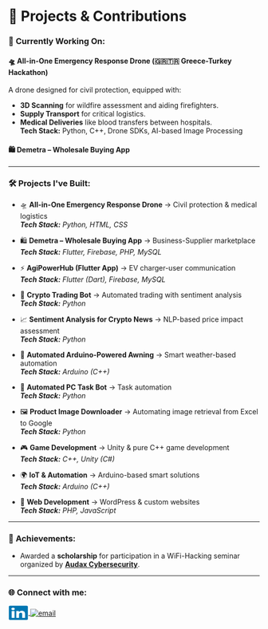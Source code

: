 # 🚀 Projects & Contributions  

### 🔭 **Currently Working On:**  
#### 🛸 **All-in-One Emergency Response Drone** (🇬🇷🇹🇷 Greece-Turkey Hackathon)  
A drone designed for civil protection, equipped with:  
- **3D Scanning** for wildfire assessment and aiding firefighters.  
- **Supply Transport** for critical logistics.  
- **Medical Deliveries** like blood transfers between hospitals.  
**Tech Stack:** Python, C++, Drone SDKs, AI-based Image Processing  

#### 🛍 **Demetra – Wholesale Buying App**  
---

### 🛠 **Projects I've Built:**  

- 🛸 **All-in-One Emergency Response Drone** → Civil protection & medical logistics  
  _**Tech Stack:** Python, HTML, CSS_  

- 🛍 **Demetra – Wholesale Buying App** → Business-Supplier marketplace  
  _**Tech Stack:** Flutter, Firebase, PHP, MySQL_  

- ⚡ **AgiPowerHub (Flutter App)** → EV charger-user communication  
  _**Tech Stack:** Flutter (Dart), Firebase, MySQL_  

- 🤖 **Crypto Trading Bot** → Automated trading with sentiment analysis  
  _**Tech Stack:** Python_  

- 📈 **Sentiment Analysis for Crypto News** → NLP-based price impact assessment  
  _**Tech Stack:** Python_  

- 🏡 **Automated Arduino-Powered Awning** → Smart weather-based automation  
  _**Tech Stack:** Arduino (C++)_  

- 🔄 **Automated PC Task Bot** → Task automation  
  _**Tech Stack:** Python_  

- 🖼 **Product Image Downloader** → Automating image retrieval from Excel to Google  
  _**Tech Stack:** Python_  

- 🎮 **Game Development** → Unity & pure C++ game development  
  _**Tech Stack:** C++, Unity (C#)_  

- 🌍 **IoT & Automation** → Arduino-based smart solutions  
  _**Tech Stack:** Arduino (C++)_  

- 🔗 **Web Development** → WordPress & custom websites  
  _**Tech Stack:** PHP, JavaScript_  

---

### 🏅 **Achievements:**  
- Awarded a **scholarship** for participation in a WiFi-Hacking seminar organized by [**Audax Cybersecurity**](https://www.audax.gr).  
---
### 🌐 Connect with me:
<p align="left">
  <a href="https://www.linkedin.com/in/fotis-stamatopoulos-a46630263/" target="blank">
    <img align="center" src="https://raw.githubusercontent.com/devicons/devicon/master/icons/linkedin/linkedin-original.svg" alt="linkedin" height="30" width="40" />
  </a>
  <a href="mailto:fotis12@icloud.com">
    <img align="center" src="https://cdn-icons-png.flaticon.com/512/281/281769.png" alt="email" height="30" width="40" />
  </a>
</p>


